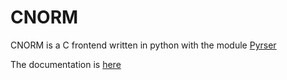 # CNORM #

CNORM is a C frontend written in python with the module [Pyrser](https://github.com/LionelAuroux/cnorm)

The documentation is [here](http://pythonhosted.org/cnorm/index.html)

